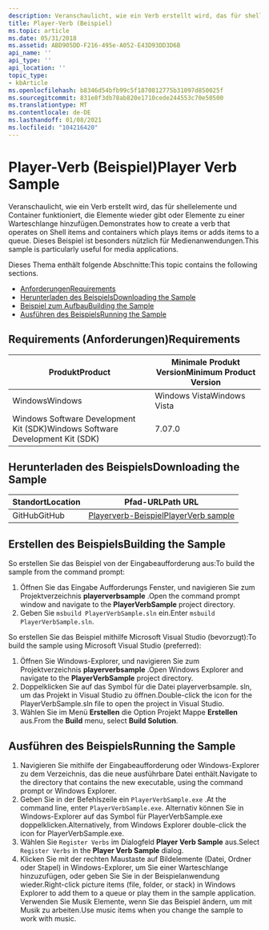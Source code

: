 ```yaml
---
description: Veranschaulicht, wie ein Verb erstellt wird, das für shellelemente und Container funktioniert, die Elemente wieder gibt oder Elemente zu einer Warteschlange hinzufügen.
title: Player-Verb (Beispiel)
ms.topic: article
ms.date: 05/31/2018
ms.assetid: ABD905DD-F216-495e-A052-E43D93DD3D6B
api_name: ''
api_type: ''
api_location: ''
topic_type:
- kbArticle
ms.openlocfilehash: b8346d54bfb99c5f1870812775b31097d850025f
ms.sourcegitcommit: 831e8f3db78ab820e1710cede244553c70e50500
ms.translationtype: MT
ms.contentlocale: de-DE
ms.lasthandoff: 01/08/2021
ms.locfileid: "104216420"
---
```

# <a name="player-verb-sample"></a><span data-ttu-id="332a2-103">Player-Verb (Beispiel)</span><span class="sxs-lookup"><span data-stu-id="332a2-103">Player Verb Sample</span></span>

<span data-ttu-id="332a2-104">Veranschaulicht, wie ein Verb erstellt wird, das für shellelemente und Container funktioniert, die Elemente wieder gibt oder Elemente zu einer Warteschlange hinzufügen.</span><span class="sxs-lookup"><span data-stu-id="332a2-104">Demonstrates how to create a verb that operates on Shell items and containers which plays items or adds items to a queue.</span></span> <span data-ttu-id="332a2-105">Dieses Beispiel ist besonders nützlich für Medienanwendungen.</span><span class="sxs-lookup"><span data-stu-id="332a2-105">This sample is particularly useful for media applications.</span></span>

<span data-ttu-id="332a2-106">Dieses Thema enthält folgende Abschnitte:</span><span class="sxs-lookup"><span data-stu-id="332a2-106">This topic contains the following sections.</span></span>

-   [<span data-ttu-id="332a2-107">Anforderungen</span><span class="sxs-lookup"><span data-stu-id="332a2-107">Requirements</span></span>](#requirements)
-   [<span data-ttu-id="332a2-108">Herunterladen des Beispiels</span><span class="sxs-lookup"><span data-stu-id="332a2-108">Downloading the Sample</span></span>](#downloading-the-sample)
-   [<span data-ttu-id="332a2-109">Beispiel zum Aufbau</span><span class="sxs-lookup"><span data-stu-id="332a2-109">Building the Sample</span></span>](#building-the-sample)
-   [<span data-ttu-id="332a2-110">Ausführen des Beispiels</span><span class="sxs-lookup"><span data-stu-id="332a2-110">Running the Sample</span></span>](#running-the-sample)

## <a name="requirements"></a><span data-ttu-id="332a2-111">Requirements (Anforderungen)</span><span class="sxs-lookup"><span data-stu-id="332a2-111">Requirements</span></span>



| <span data-ttu-id="332a2-112">Produkt</span><span class="sxs-lookup"><span data-stu-id="332a2-112">Product</span></span>                                | <span data-ttu-id="332a2-113">Minimale Produkt Version</span><span class="sxs-lookup"><span data-stu-id="332a2-113">Minimum Product Version</span></span> |
|----------------------------------------|-------------------------|
| <span data-ttu-id="332a2-114">Windows</span><span class="sxs-lookup"><span data-stu-id="332a2-114">Windows</span></span>                                | <span data-ttu-id="332a2-115">Windows Vista</span><span class="sxs-lookup"><span data-stu-id="332a2-115">Windows Vista</span></span>           |
| <span data-ttu-id="332a2-116">Windows Software Development Kit (SDK)</span><span class="sxs-lookup"><span data-stu-id="332a2-116">Windows Software Development Kit (SDK)</span></span> | <span data-ttu-id="332a2-117">7.0</span><span class="sxs-lookup"><span data-stu-id="332a2-117">7.0</span></span>                     |



 

## <a name="downloading-the-sample"></a><span data-ttu-id="332a2-118">Herunterladen des Beispiels</span><span class="sxs-lookup"><span data-stu-id="332a2-118">Downloading the Sample</span></span>

| <span data-ttu-id="332a2-119">Standort</span><span class="sxs-lookup"><span data-stu-id="332a2-119">Location</span></span>      | <span data-ttu-id="332a2-120">Pfad-URL</span><span class="sxs-lookup"><span data-stu-id="332a2-120">Path URL</span></span>                                                                                             |
|---------------|------------------------------------------------------------------------------------------------------|
| <span data-ttu-id="332a2-121">GitHub</span><span class="sxs-lookup"><span data-stu-id="332a2-121">GitHub</span></span>  | [<span data-ttu-id="332a2-122">Playerverb-Beispiel</span><span class="sxs-lookup"><span data-stu-id="332a2-122">PlayerVerb sample</span></span>](https://github.com/microsoft/Windows-classic-samples/tree/master/Samples/Win7Samples/winui/shell/appshellintegration/PlayerVerbSample) |

## <a name="building-the-sample"></a><span data-ttu-id="332a2-123">Erstellen des Beispiels</span><span class="sxs-lookup"><span data-stu-id="332a2-123">Building the Sample</span></span>

<span data-ttu-id="332a2-124">So erstellen Sie das Beispiel von der Eingabeaufforderung aus:</span><span class="sxs-lookup"><span data-stu-id="332a2-124">To build the sample from the command prompt:</span></span>

1.  <span data-ttu-id="332a2-125">Öffnen Sie das Eingabe Aufforderungs Fenster, und navigieren Sie zum Projektverzeichnis **playerverbsample** .</span><span class="sxs-lookup"><span data-stu-id="332a2-125">Open the command prompt window and navigate to the **PlayerVerbSample** project directory.</span></span>
2.  <span data-ttu-id="332a2-126">Geben Sie `msbuild PlayerVerbSample.sln` ein.</span><span class="sxs-lookup"><span data-stu-id="332a2-126">Enter `msbuild PlayerVerbSample.sln`.</span></span>

<span data-ttu-id="332a2-127">So erstellen Sie das Beispiel mithilfe Microsoft Visual Studio (bevorzugt):</span><span class="sxs-lookup"><span data-stu-id="332a2-127">To build the sample using Microsoft Visual Studio (preferred):</span></span>

1.  <span data-ttu-id="332a2-128">Öffnen Sie Windows-Explorer, und navigieren Sie zum Projektverzeichnis **playerverbsample** .</span><span class="sxs-lookup"><span data-stu-id="332a2-128">Open Windows Explorer and navigate to the **PlayerVerbSample** project directory.</span></span>
2.  <span data-ttu-id="332a2-129">Doppelklicken Sie auf das Symbol für die Datei playerverbsample. sln, um das Projekt in Visual Studio zu öffnen.</span><span class="sxs-lookup"><span data-stu-id="332a2-129">Double-click the icon for the PlayerVerbSample.sln file to open the project in Visual Studio.</span></span>
3.  <span data-ttu-id="332a2-130">Wählen Sie im Menü **Erstellen** die Option Projekt Mappe **Erstellen** aus.</span><span class="sxs-lookup"><span data-stu-id="332a2-130">From the **Build** menu, select **Build Solution**.</span></span>

## <a name="running-the-sample"></a><span data-ttu-id="332a2-131">Ausführen des Beispiels</span><span class="sxs-lookup"><span data-stu-id="332a2-131">Running the Sample</span></span>

1.  <span data-ttu-id="332a2-132">Navigieren Sie mithilfe der Eingabeaufforderung oder Windows-Explorer zu dem Verzeichnis, das die neue ausführbare Datei enthält.</span><span class="sxs-lookup"><span data-stu-id="332a2-132">Navigate to the directory that contains the new executable, using the command prompt or Windows Explorer.</span></span>
2.  <span data-ttu-id="332a2-133">Geben Sie in der Befehlszeile ein `PlayerVerbSample.exe` .</span><span class="sxs-lookup"><span data-stu-id="332a2-133">At the command line, enter `PlayerVerbSample.exe`.</span></span> <span data-ttu-id="332a2-134">Alternativ können Sie in Windows-Explorer auf das Symbol für PlayerVerbSample.exe doppelklicken.</span><span class="sxs-lookup"><span data-stu-id="332a2-134">Alternatively, from Windows Explorer double-click the icon for PlayerVerbSample.exe.</span></span>
3.  <span data-ttu-id="332a2-135">Wählen Sie `Register Verbs` im Dialogfeld **Player Verb Sample** aus.</span><span class="sxs-lookup"><span data-stu-id="332a2-135">Select `Register Verbs` in the **Player Verb Sample** dialog.</span></span>
4.  <span data-ttu-id="332a2-136">Klicken Sie mit der rechten Maustaste auf Bildelemente (Datei, Ordner oder Stapel) in Windows-Explorer, um Sie einer Warteschlange hinzuzufügen, oder geben Sie Sie in der Beispielanwendung wieder.</span><span class="sxs-lookup"><span data-stu-id="332a2-136">Right-click picture items (file, folder, or stack) in Windows Explorer to add them to a queue or play them in the sample application.</span></span> <span data-ttu-id="332a2-137">Verwenden Sie Musik Elemente, wenn Sie das Beispiel ändern, um mit Musik zu arbeiten.</span><span class="sxs-lookup"><span data-stu-id="332a2-137">Use music items when you change the sample to work with music.</span></span>

 

 



